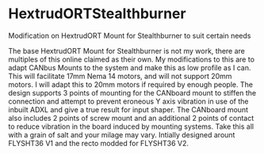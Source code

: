 # HextrudORTStealthburner
Modification on HextrudORT Mount for Stealthburner to suit certain needs

The base HextrudORT Mount for Stealthburner is not my work, there are multiples of this online claimed as their own.  My modifications to this are to adapt CANbus Mounts to the system and make this as low profile as I can.  This will facilitate 17mm Nema 14 motors, and will not support 20mm motors.  I will adapt this to 20mm motors if required by enough people.  The design supports 3 points of mounting for the CANboard mount to stiffen the connection and attempt to prevent eroneous Y axis vibration in use of the inbuilt ADXL and give a true result for input shaper.  The CANboard mount also includes 2 points of screw mount and an additional 2 points of contact to reduce vibration in the board induced by mounting systems.  Take this all with a grain of salt and your milage may vary.  Intially designed arount FLYSHT36 V1 and the recto modded for FLYSHT36 V2.
